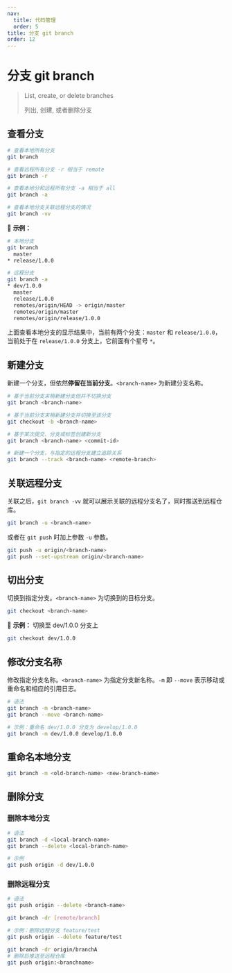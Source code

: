 ```yaml
---
nav:
  title: 代码管理
  order: 5
title: 分支 git branch
order: 12
---
```


# 分支 git branch

> List, create, or delete branches
>
> 列出, 创建, 或者删除分支

## 查看分支

```bash
# 查看本地所有分支
git branch

# 查看远程所有分支 -r 相当于 remote
git branch -r

# 查看本地分和远程所有分支 -a 相当于 all
git branch -a

# 查看本地分支关联远程分支的情况
git branch -vv
```

📍 **示例：**

```bash
# 本地分支
git branch
  master
* release/1.0.0

# 远程分支
git branch -a
* dev/1.0.0
  master
  release/1.0.0
  remotes/origin/HEAD -> origin/master
  remotes/origin/master
  remotes/origin/release/1.0.0
```

上面查看本地分支的显示结果中，当前有两个分支：`master` 和 `release/1.0.0`，当前处于在 `release/1.0.0` 分支上，它前面有个星号 `*`。

## 新建分支

新建一个分支，但依然**停留在当前分支**。`<branch-name>` 为新建分支名称。

```bash
# 基于当前分支末梢新建分支但并不切换分支
git branch <branch-name>

# 基于当前分支末梢新建分支并切换至该分支
git checkout -b <branch-name>

# 基于某次提交、分支或标签创建新分支
git branch <branch-name> <commit-id>

# 新建一个分支，与指定的远程分支建立追踪关系
git branch --track <branch-name> <remote-branch>
```

## 关联远程分支

关联之后，`git branch -vv` 就可以展示关联的远程分支名了，同时推送到远程仓库。

```bash
git branch -u <branch-name>
```

或者在 `git push` 时加上参数 `-u` 参数。

```bash
git push -u origin/<branch-name>
git push --set-upstream origin/<branch-name>
```

## 切出分支

切换到指定分支。`<branch-name>` 为切换到的目标分支。

```bash
git checkout <branch-name>
```

📍 **示例：** 切换至 dev/1.0.0 分支上

```bash
git checkout dev/1.0.0
```

## 修改分支名称

修改指定分支名称。`<branch-name>` 为指定分支新名称。`-m` 即 `--move` 表示移动或重命名和相应的引用日志。

```bash
# 语法
git branch -m <branch-name>
git branch --move <branch-name>

# 示例：重命名 dev/1.0.0 分支为 develop/1.0.0
git branch -m dev/1.0.0 develop/1.0.0
```

## 重命名本地分支

```bash
git branch -m <old-branch-name> <new-branch-name>
```

## 删除分支

### 删除本地分支

```bash
# 语法
git branch -d <local-branch-name>
git branch --delete <local-branch-name>

# 示例
git push origin -d dev/1.0.0
```

### 删除远程分支

```bash
# 语法
git push origin --delete <branch-name>

git branch -dr [remote/branch]

# 示例：删除远程分支 feature/test
git push origin --delete feature/test

git branch -dr origin/branchA
# 删除后推送至远程仓库
git push origin:<branchname>
```
